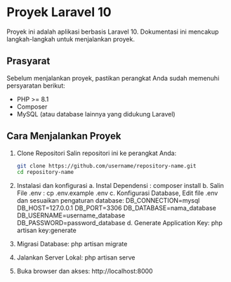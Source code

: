 # Proyek Laravel 10

Proyek ini adalah aplikasi berbasis Laravel 10. Dokumentasi ini mencakup langkah-langkah untuk menjalankan proyek.

## Prasyarat
Sebelum menjalankan proyek, pastikan perangkat Anda sudah memenuhi persyaratan berikut:
- PHP >= 8.1
- Composer
- MySQL (atau database lainnya yang didukung Laravel)

## Cara Menjalankan Proyek

1. Clone Repositori 
   Salin repositori ini ke perangkat Anda:
   ```bash
   git clone https://github.com/username/repository-name.git
   cd repository-name

2. Instalasi dan konfigurasi
    a. Instal Dependensi : composer install
    b. Salin File .env : cp .env.example .env
    c. Konfigurasi Database, Edit file .env dan sesuaikan pengaturan database:
        DB_CONNECTION=mysql
        DB_HOST=127.0.0.1
        DB_PORT=3306
        DB_DATABASE=nama_database
        DB_USERNAME=username_database
        DB_PASSWORD=password_database
    d. Generate Application Key: php artisan key:generate

3. Migrasi Database: php artisan migrate

4. Jalankan Server Lokal: php artisan serve

5. Buka browser dan akses: http://localhost:8000